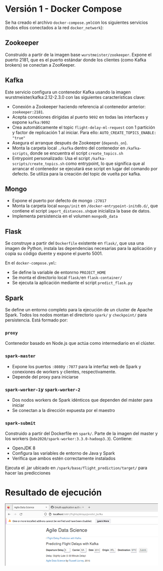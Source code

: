 # Versión 1 - Docker Compose

Se ha creado el archivo `docker-compose.yml`con los siguientes servicios (todos ellos conectados a la red `docker_network`): 

## Zookeeper

Construido a partir de la imagen base `wurstmeister/zookeeper`. Expone el puerto 2181, que es el puerto estándar donde los clientes (como Kafka brokers) se conectan a ZooKeeper.

## Kafka

Este servicio configura un contenedor Kafka usando la imagen wurstmeister/kafka:2.12-2.3.0 con las siguientes características clave:

- Conexión a Zookeeper haciendo referencia al contenedor anterior: `zookeeper:2181`.
- Acepta conexiones dirigidas al puerto `9092` en todas las interfaces y expone `kafka:9092`
- Crea automáticamente el topic `flight-delay-ml-request` con 1 partición y factor de replicación 1 al iniciar. Para ello: `AUTO_CREATE_TOPICS_ENABLE: "true"`
- Asegura el arranque después de Zookeeper (`depends_on`).
- Monta la carpeta local `./kafka` dentro del contenedor en `/kafka-scripts`, donde se encuentra el script `create_topics.sh`
- Entrypoint personalizado: Usa el script `/kafka-scripts/create_topics.sh` como entrypoint, lo que significa que al arrancar el contenedor se ejecutará ese script en lugar del comando por defecto. Se utiliza para la creación del topic de vuelta por kafka. 

## Mongo

- Expone el puerto por defecto de mongo `:27017`
- Monta la carpeta local `mongo/init` en `/docker-entrypoint-initdb.d/`, que contiene el script `import_distances.sh`que inicializa la base de datos.
- Implementa persistencia en el volumen `mongodb_data`

## Flask 

Se construye a partir del `Dockerfile` existente en `flask/`, que usa una imagen de Python, instala las dependencias necesarias para la aplicación y copia su código duente y expone el puerto 5001.

En el `docker-compose.yml`:

- Se define la variable de entonrno `PROJECT_HOME`
- Se monta el directorio local `flask/`en `flask-container/`
- Se ejecuta la aplicación mediante el script `predict_flask.py`

## Spark 

Se define un entorno completo para la ejecución de un cluster de Apache Spark. Todos los nodos montan el directorio `spark/` y `checkpoint/` para persistencia. Está formado por: 

### `proxy` 

Contenedor basado en Node.js que actúa como intermediario en el clúster.

### `spark-master`

- Expone los puertos `:8080`y `:7077` para la interfaz web de Spark y conexiones de workers y clientes, respectivamente.
- Depende del proxy para iniciarse

### `spark-worker-1`y `spark-worker-2`

- Dos nodos workers de Spark idénticos que dependen del máster para iniciar
- Se conectan a la dirección expuesta por el maestro

### `spark-submit`

Construido a partir del Dockerfile en `spark/`. Parte de la imagen del master y los workers (`bde2020/spark-worker:3.3.0-hadoop3.3`). Contiene:

- OpenJDK 8
- Configura las variables de entorno de Java y Spark 
- Verifica que ambos estén correctamente instalados

Ejecuta el .jar ubicado en `/spark/base/flight_prediction/target/` para hacer las predicciones

# Resultado de ejecución

![Resultado](img/v1-docker-resultado.png)